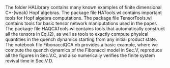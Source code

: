 The folder HALibrary contains many known examples of finite dimensional C*-(weak) Hopf algebras. 
The package file HATools.wl contains important tools for Hopf algebra computations. 
The package file TensorTools.wl contains tools for basic tensor network maniputations used in the paper. 
The package file HAQCATools.wl contains tools that  automatically construct all the tensors in Eq.(2), 
as well as tools to exactly compute physical quantities in the quench dynamics starting from any initial product state. 
The notebook file FibonacciQCA.nb provides a basic example, where we compute the quench dynamics of the Fibonacci model in Sec.V,
reproduce all the figures in Sec.V.C, and also numerically verifies the finite system revival time in Sec.V.D.
